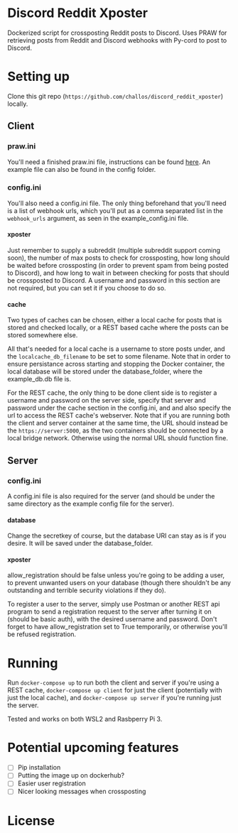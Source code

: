 # Discord Reddit Xposter

Dockerized script for crossposting Reddit posts to Discord. Uses PRAW for retrieving posts from Reddit and Discord webhooks with Py-cord to post to Discord.

# Setting up

Clone this git repo (`https://github.com/challos/discord_reddit_xposter`) locally.

## Client

### praw.ini
You'll need a finished praw.ini file, instructions can be found [here](https://praw.readthedocs.io/en/stable/getting_started/quick_start.html). An example file can also be found in the config folder.

### config.ini
You'll also need a config.ini file. The only thing beforehand that you'll need is a list of webhook urls, which you'll put as a comma separated list in the `webhook_urls` argument, as seen in the example_config.ini file.

#### xposter
Just remember to supply a subreddit (multiple subreddit support coming soon), the number of max posts to check for crossposting, how long should be waited before crossposting (in order to prevent spam from being posted to Discord), and how long to wait in between checking for posts that should be crossposted to Discord.
A username and password in this section are not required, but you can set it if you choose to do so.

#### cache
Two types of caches can be chosen, either a local cache for posts that is stored and checked locally, or a REST based cache where the posts can be stored somewhere else. 

All that's needed for a local cache is a username to store posts under, and the `localcache_db_filename` to be set to some filename. Note that in order to ensure persistance across starting and stopping the Docker container, the local database will be stored under the database_folder, where the example_db.db file is.

For the REST cache, the only thing to be done client side is to register a username and password on the server side, specify that server and password under the cache section in the config.ini, and and also specify the url to access the REST cache's webserver. Note that if you are running both the client and server container at the same time, the URL should instead be the `https://server:5000`, as the two containers should be connected by a local bridge network. Otherwise using the normal URL should function fine.

## Server

### config.ini
A config.ini file is also required for the server (and should be under the same directory as the example config file for the server). 

#### database
Change the secretkey of course, but the database URI can stay as is if you desire. It will be saved under the database_folder.

#### xposter
allow_registration should be false unless you're going to be adding a user, to prevent unwanted users on your database (though there shouldn't be any outstanding and terrible security violations if they do).

To register a user to the server, simply use Postman or another REST api program to send a registration request to the server after turning it on (should be basic auth), with the desired username and password. Don't forget to have allow_registration set to True temporarily, or otherwise you'll be refused registration.

# Running

Run `docker-compose up` to run both the client and server if you're using a REST cache, `docker-compose up client` for just the client (potentially with just the local cache), and `docker-compose up server` if you're running just the server.

Tested and works on both WSL2 and Rasbperry Pi 3.

# Potential upcoming features
- [ ] Pip installation
- [ ] Putting the image up on dockerhub?
- [ ] Easier user registration
- [ ] Nicer looking messages when crossposting

# License
